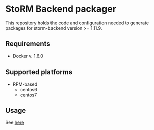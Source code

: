 # StoRM Backend packager

This repository holds the code and configuration needed
to generate packages for storm-backend version >=  1.11.9.

## Requirements
- Docker v. 1.6.0

## Supported platforms

- RPM-based
	- centos6
	- centos7

## Usage 

See [here](rpm/README.md)
